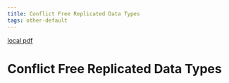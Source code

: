 ```yaml
---
title: Conflict Free Replicated Data Types
tags: other-default
---
```


[local pdf](../../../pdfs/conflict-free-replicated-data-types.pdf)

# Conflict Free Replicated Data Types

